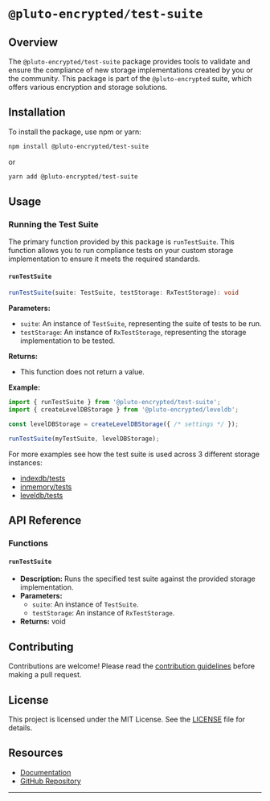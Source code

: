 # `@pluto-encrypted/test-suite`

## Overview

The `@pluto-encrypted/test-suite` package provides tools to validate and ensure the compliance of new storage implementations created by you or the community. This package is part of the `@pluto-encrypted` suite, which offers various encryption and storage solutions.

## Installation

To install the package, use npm or yarn:

```bash
npm install @pluto-encrypted/test-suite
```

or

```bash
yarn add @pluto-encrypted/test-suite
```

## Usage

### Running the Test Suite

The primary function provided by this package is `runTestSuite`. This function allows you to run compliance tests on your custom storage implementation to ensure it meets the required standards.

#### `runTestSuite`

```typescript
runTestSuite(suite: TestSuite, testStorage: RxTestStorage): void
```

**Parameters:**
- `suite`: An instance of `TestSuite`, representing the suite of tests to be run.
- `testStorage`: An instance of `RxTestStorage`, representing the storage implementation to be tested.

**Returns:**
- This function does not return a value.

**Example:**

```typescript
import { runTestSuite } from '@pluto-encrypted/test-suite';
import { createLevelDBStorage } from '@pluto-encrypted/leveldb';

const levelDBStorage = createLevelDBStorage({ /* settings */ });

runTestSuite(myTestSuite, levelDBStorage);
```

For more examples see how the test suite is used across 3 different storage instances:
- [indexdb/tests](../indexdb/tests/init.test.ts)
- [inmemory/tests](../inmemory/tests/init.test.ts)
- [leveldb/tests](../leveldb/tests/init.test.ts)

## API Reference

### Functions

#### `runTestSuite`

- **Description:** Runs the specified test suite against the provided storage implementation.
- **Parameters:**
  - `suite`: An instance of `TestSuite`.
  - `testStorage`: An instance of `RxTestStorage`.
- **Returns:** void

## Contributing

Contributions are welcome! Please read the [contribution guidelines](https://github.com/atala-community-projects/pluto-encrypted/blob/master/CONTRIBUTING.md) before making a pull request.

## License

This project is licensed under the MIT License. See the [LICENSE](https://atala-community-projects.github.io/pluto-encrypted/LICENSE.html) file for details.

## Resources

- [Documentation](https://atala-community-projects.github.io/pluto-encrypted/)
- [GitHub Repository](https://github.com/atala-community-projects/pluto-encrypted)

---
